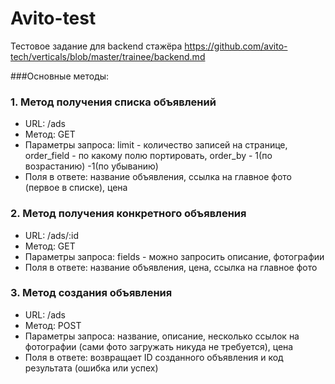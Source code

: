# Avito-test

Тестовое задание для backend стажёра https://github.com/avito-tech/verticals/blob/master/trainee/backend.md

###Основные методы:

### 1. Метод получения списка объявлений
- URL: /ads
- Метод: GET
- Параметры запроса: limit - количество записей на странице, order_field - по какому полю портировать, order_by - 1(по возрастанию) -1(по убыванию)
- Поля в ответе: название объявления, ссылка на главное фото (первое в списке), цена

### 2. Метод получения конкретного объявления
- URL: /ads/:id
- Метод: GET
- Параметры запроса: fields - можно запросить описание, фотографии
- Поля в ответе: название объявления, цена, ссылка на главное фото

### 3. Метод создания объявления
- URL: /ads
- Метод: POST
- Параметры запроса: название, описание, несколько ссылок на фотографии (сами фото загружать никуда не требуется), цена
- Поля в ответе: возвращает ID созданного объявления и код результата (ошибка или успех)
